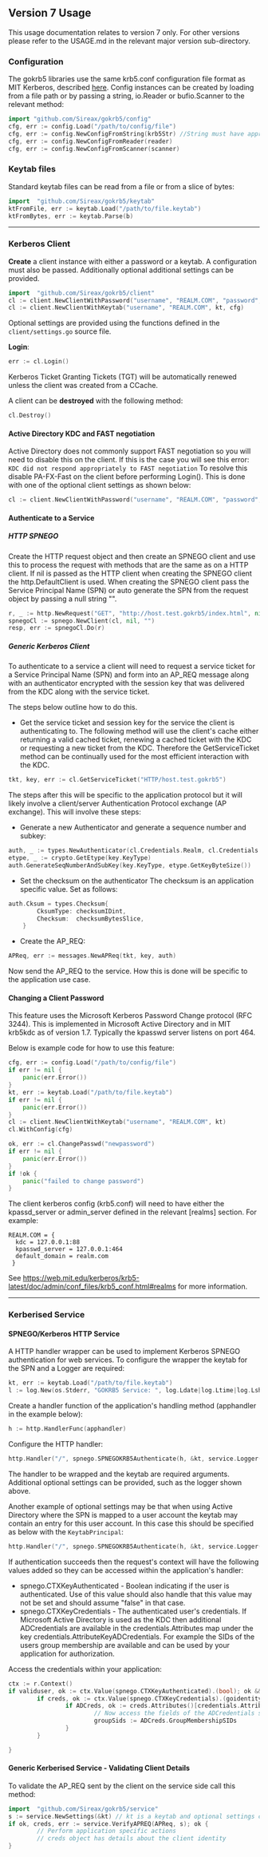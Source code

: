 ## Version 7 Usage

This usage documentation relates to version 7 only. For other versions please refer to the USAGE.md in the relevant
major version sub-directory.

### Configuration
The gokrb5 libraries use the same krb5.conf configuration file format as MIT Kerberos, described [here](https://web.mit.edu/kerberos/krb5-latest/doc/admin/conf_files/krb5_conf.html).
Config instances can be created by loading from a file path or by passing a string, io.Reader or bufio.Scanner to the relevant method:
```go
import "github.com/Sireax/gokrb5/config"
cfg, err := config.Load("/path/to/config/file")
cfg, err := config.NewConfigFromString(krb5Str) //String must have appropriate newline separations
cfg, err := config.NewConfigFromReader(reader)
cfg, err := config.NewConfigFromScanner(scanner)
```
### Keytab files
Standard keytab files can be read from a file or from a slice of bytes:
```go
import 	"github.com/Sireax/gokrb5/keytab"
ktFromFile, err := keytab.Load("/path/to/file.keytab")
ktFromBytes, err := keytab.Parse(b)

```

---

### Kerberos Client
**Create** a client instance with either a password or a keytab.
A configuration must also be passed. Additionally optional additional settings can be provided.
```go
import 	"github.com/Sireax/gokrb5/client"
cl := client.NewClientWithPassword("username", "REALM.COM", "password", cfg)
cl := client.NewClientWithKeytab("username", "REALM.COM", kt, cfg)
```
Optional settings are provided using the functions defined in the ``client/settings.go`` source file.

**Login**:
```go
err := cl.Login()
```
Kerberos Ticket Granting Tickets (TGT) will be automatically renewed unless the client was created from a CCache.

A client can be **destroyed** with the following method:
```go
cl.Destroy()
```

#### Active Directory KDC and FAST negotiation
Active Directory does not commonly support FAST negotiation so you will need to disable this on the client.
If this is the case you will see this error:
```KDC did not respond appropriately to FAST negotiation```
To resolve this disable PA-FX-Fast on the client before performing Login().
This is done with one of the optional client settings as shown below:
```go
cl := client.NewClientWithPassword("username", "REALM.COM", "password", cfg, client.DisablePAFXFAST(true))
```

#### Authenticate to a Service

##### HTTP SPNEGO
Create the HTTP request object and then create an SPNEGO client and use this to process the request with methods that 
are the same as on a HTTP client.
If nil is passed as the HTTP client when creating the SPNEGO client the http.DefaultClient is used.
When creating the SPNEGO client pass the Service Principal Name (SPN) or auto generate the SPN from the request 
object by passing a null string "".
```go
r, _ := http.NewRequest("GET", "http://host.test.gokrb5/index.html", nil)
spnegoCl := spnego.NewClient(cl, nil, "")
resp, err := spnegoCl.Do(r)
```

##### Generic Kerberos Client
To authenticate to a service a client will need to request a service ticket for a Service Principal Name (SPN) and form into an AP_REQ message along with an authenticator encrypted with the session key that was delivered from the KDC along with the service ticket.

The steps below outline how to do this.
* Get the service ticket and session key for the service the client is authenticating to.
The following method will use the client's cache either returning a valid cached ticket, renewing a cached ticket with the KDC or requesting a new ticket from the KDC.
Therefore the GetServiceTicket method can be continually used for the most efficient interaction with the KDC.
```go
tkt, key, err := cl.GetServiceTicket("HTTP/host.test.gokrb5")
```

The steps after this will be specific to the application protocol but it will likely involve a client/server Authentication Protocol exchange (AP exchange).
This will involve these steps:

* Generate a new Authenticator and generate a sequence number and subkey:
```go
auth, _ := types.NewAuthenticator(cl.Credentials.Realm, cl.Credentials.CName)
etype, _ := crypto.GetEtype(key.KeyType)
auth.GenerateSeqNumberAndSubKey(key.KeyType, etype.GetKeyByteSize())
```
* Set the checksum on the authenticator
The checksum is an application specific value. Set as follows:
```go
auth.Cksum = types.Checksum{
		CksumType: checksumIDint,
		Checksum:  checksumBytesSlice,
	}
```
* Create the AP_REQ:
```go
APReq, err := messages.NewAPReq(tkt, key, auth)
```

Now send the AP_REQ to the service. How this is done will be specific to the application use case.

#### Changing a Client Password
This feature uses the Microsoft Kerberos Password Change protocol (RFC 3244). 
This is implemented in Microsoft Active Directory and in MIT krb5kdc as of version 1.7.
Typically the kpasswd server listens on port 464.

Below is example code for how to use this feature:
```go
cfg, err := config.Load("/path/to/config/file")
if err != nil {
	panic(err.Error())
}
kt, err := keytab.Load("/path/to/file.keytab")
if err != nil {
	panic(err.Error())
}
cl := client.NewClientWithKeytab("username", "REALM.COM", kt)
cl.WithConfig(cfg)

ok, err := cl.ChangePasswd("newpassword")
if err != nil {
	panic(err.Error())
}
if !ok {
	panic("failed to change password")
}
```

The client kerberos config (krb5.conf) will need to have either the kpassd_server or admin_server defined in the relevant [realms] section.
For example:
```
REALM.COM = {
  kdc = 127.0.0.1:88
  kpasswd_server = 127.0.0.1:464
  default_domain = realm.com
 }
```
See https://web.mit.edu/kerberos/krb5-latest/doc/admin/conf_files/krb5_conf.html#realms for more information.

---

### Kerberised Service

#### SPNEGO/Kerberos HTTP Service
A HTTP handler wrapper can be used to implement Kerberos SPNEGO authentication for web services.
To configure the wrapper the keytab for the SPN and a Logger are required:
```go
kt, err := keytab.Load("/path/to/file.keytab")
l := log.New(os.Stderr, "GOKRB5 Service: ", log.Ldate|log.Ltime|log.Lshortfile)
```
Create a handler function of the application's handling method (apphandler in the example below):
```go
h := http.HandlerFunc(apphandler)
```
Configure the HTTP handler:
```go
http.Handler("/", spnego.SPNEGOKRB5Authenticate(h, &kt, service.Logger(l)))
```
The handler to be wrapped and the keytab are required arguments. 
Additional optional settings can be provided, such as the logger shown above.

Another example of optional settings may be that when using Active Directory where the SPN is mapped to a user account 
the keytab may contain an entry for this user account. In this case this should be specified as below with the ``KeytabPrincipal``:
```go
http.Handler("/", spnego.SPNEGOKRB5Authenticate(h, &kt, service.Logger(l), service.KeytabPrincipal(pn)))
```

If authentication succeeds then the request's context will have the following values added so they can be accessed within the application's handler:
* spnego.CTXKeyAuthenticated - Boolean indicating if the user is authenticated. Use of this value should also handle that this value may not be set and should assume "false" in that case.
* spnego.CTXKeyCredentials - The authenticated user's credentials.
If Microsoft Active Directory is used as the KDC then additional ADCredentials are available in the credentials.Attributes map under the key credentials.AttributeKeyADCredentials. For example the SIDs of the users group membership are available and can be used by your application for authorization.

Access the credentials within your application:
```go
ctx := r.Context()
if validuser, ok := ctx.Value(spnego.CTXKeyAuthenticated).(bool); ok && validuser {
        if creds, ok := ctx.Value(spnego.CTXKeyCredentials).(goidentity.Identity); ok {
                if ADCreds, ok := creds.Attributes()[credentials.AttributeKeyADCredentials].(credentials.ADCredentials); ok {
                        // Now access the fields of the ADCredentials struct. For example:
                        groupSids := ADCreds.GroupMembershipSIDs
                }
        } 

}
```

#### Generic Kerberised Service - Validating Client Details
To validate the AP_REQ sent by the client on the service side call this method:
```go
import 	"github.com/Sireax/gokrb5/service"
s := service.NewSettings(&kt) // kt is a keytab and optional settings can also be provided.
if ok, creds, err := service.VerifyAPREQ(APReq, s); ok {
        // Perform application specific actions
        // creds object has details about the client identity
}
```
